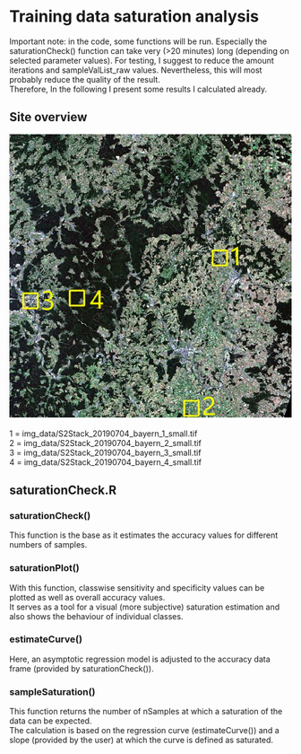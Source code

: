 # Training data saturation analysis
Important note: in the code, some functions will be run. Especially the saturationCheck() function can take very (>20 minutes) long (depending on selected parameter values).
For testing, I suggest to reduce the amount iterations and sampleValList_raw values. Nevertheless, this will most probably reduce the quality of the result. <br>
Therefore, In the following I present some results I calculated already.
## Site overview
![overview image](https://raw.githubusercontent.com/corneliazy/MB2_Project/main/OverviewSmallSitesNummeriert.png) <br>
<br>
1 = img_data/S2Stack_20190704_bayern_1_small.tif <br>
2 = img_data/S2Stack_20190704_bayern_2_small.tif <br>
3 = img_data/S2Stack_20190704_bayern_3_small.tif <br>
4 = img_data/S2Stack_20190704_bayern_4_small.tif <br>

## saturationCheck.R
### saturationCheck()
This function is the base as it estimates the accuracy values for different numbers of samples.

### saturationPlot()
With this function, classwise sensitivity and specificity values can be plotted as well as overall accuracy values. <br>
It serves as a tool for a visual (more subjective) saturation estimation and also shows the behaviour of individual classes.

### estimateCurve() 
Here, an asymptotic regression model is adjusted to the accuracy data frame (provided by saturationCheck()). <br>

### sampleSaturation()
This function returns the number of nSamples at which a saturation of the data can be expected. <br>
The calculation is based on the regression curve (estimateCurve()) and a slope (provided by the user) at which the curve is defined as saturated.
